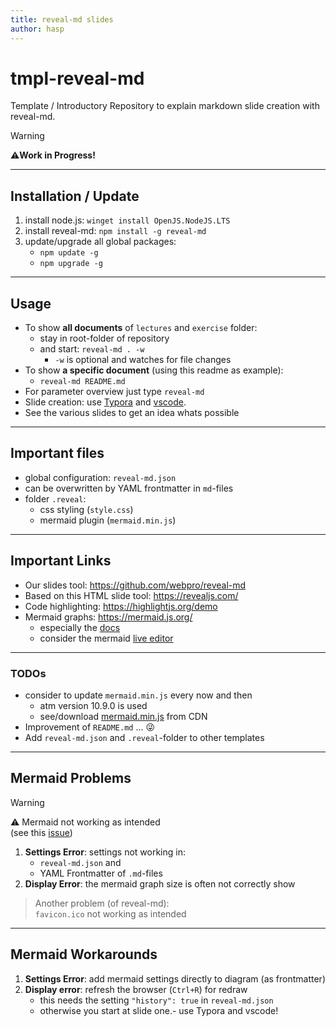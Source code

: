 ```yaml
---
title: reveal-md slides
author: hasp
---
```


# tmpl-reveal-md

Template / Introductory Repository to explain markdown slide creation with reveal-md.

> [!Warning]
> ⚠️**Work in Progress!**

---

## Installation / Update

1. install node.js: `winget install OpenJS.NodeJS.LTS`
2. install reveal-md: `npm install -g reveal-md`
3. update/upgrade all global packages:
   - `npm update -g`
   - `npm upgrade -g`

---

## Usage

- To show **all documents** of `lectures` and `exercise` folder:
  - stay in root-folder of repository
  - and start: `reveal-md . -w`
    - `-w` is optional and watches for file changes
- To show **a specific document** (using this readme as example):
  - `reveal-md README.md`
- For parameter overview just type `reveal-md`
- Slide creation: use [Typora](https://typora.io/) and [vscode](https://code.visualstudio.com/).
- See the various slides to get an idea whats possible

---

## Important files

- global configuration: `reveal-md.json`
- can be overwritten by YAML frontmatter in `md`-files
- folder `.reveal`:
  - css styling (`style.css`)
  - mermaid plugin (`mermaid.min.js`)

---

## Important Links

- Our slides tool: <https://github.com/webpro/reveal-md>
- Based on this HTML slide tool: <https://revealjs.com/>
- Code highlighting: <https://highlightjs.org/demo>
- Mermaid graphs: <https://mermaid.js.org/>
  - especially the [docs](https://mermaid.js.org/intro/)
  - consider the mermaid [live editor](https://mermaid.live)

---

### TODOs

- consider to update `mermaid.min.js` every now and then
  - atm version 10.9.0 is used
  - see/download [mermaid.min.js](https://cdnjs.cloudflare.com/ajax/libs/mermaid/10.9.0/mermaid.min.js) from CDN
- Improvement of `README.md` ... 😜
- Add `reveal-md.json` and `.reveal`-folder to other templates

---

## Mermaid Problems

> [!WARNING]
> ⚠️ Mermaid not working as intended<br> (see this [issue](https://github.com/webpro/reveal-md/issues/197))

1. **Settings Error**: settings not working in:
   - `reveal-md.json` and
   - YAML Frontmatter of `.md`-files
2. **Display Error**: the mermaid graph size is often not correctly show

> Another problem (of reveal-md):<br> `favicon.ico` not working as intended

---

## Mermaid Workarounds

1. **Settings Error**: add mermaid settings directly to diagram (as frontmatter)
2. **Display error**: refresh the browser (`Ctrl+R`) for redraw
   - this needs the setting `"history": true` in `reveal-md.json`
   - otherwise you start at slide one.- use Typora and vscode!

